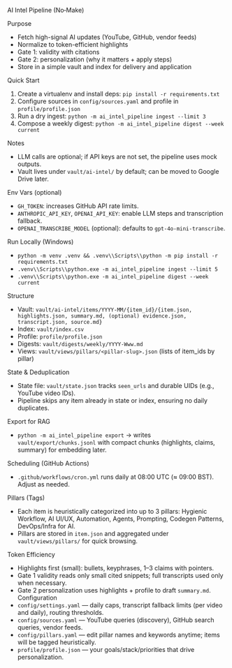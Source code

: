 AI Intel Pipeline (No‑Make)

Purpose
- Fetch high-signal AI updates (YouTube, GitHub, vendor feeds)
- Normalize to token-efficient highlights
- Gate 1: validity with citations
- Gate 2: personalization (why it matters + apply steps)
- Store in a simple vault and index for delivery and application

Quick Start
1) Create a virtualenv and install deps: `pip install -r requirements.txt`
2) Configure sources in `config/sources.yaml` and profile in `profile/profile.json`
3) Run a dry ingest: `python -m ai_intel_pipeline ingest --limit 3`
4) Compose a weekly digest: `python -m ai_intel_pipeline digest --week current`

Notes
- LLM calls are optional; if API keys are not set, the pipeline uses mock outputs.
- Vault lives under `vault/ai-intel/` by default; can be moved to Google Drive later.

Env Vars (optional)
- `GH_TOKEN`: increases GitHub API rate limits.
- `ANTHROPIC_API_KEY`, `OPENAI_API_KEY`: enable LLM steps and transcription fallback.
- `OPENAI_TRANSCRIBE_MODEL` (optional): defaults to `gpt-4o-mini-transcribe`.

Run Locally (Windows)
- `python -m venv .venv && .venv\\Scripts\\python -m pip install -r requirements.txt`
- `.venv\\Scripts\\python.exe -m ai_intel_pipeline ingest --limit 5`
- `.venv\\Scripts\\python.exe -m ai_intel_pipeline digest --week current`

Structure
- Vault: `vault/ai-intel/items/YYYY-MM/{item_id}/{item.json, highlights.json, summary.md, (optional) evidence.json, transcript.json, source.md}`
- Index: `vault/index.csv`
- Profile: `profile/profile.json`
- Digests: `vault/digests/weekly/YYYY-Www.md`
- Views: `vault/views/pillars/<pillar-slug>.json` (lists of item_ids by pillar)

State & Deduplication
- State file: `vault/state.json` tracks `seen_urls` and durable UIDs (e.g., YouTube video IDs).
- Pipeline skips any item already in state or index, ensuring no daily duplicates.

Export for RAG
- `python -m ai_intel_pipeline export` → writes `vault/export/chunks.jsonl` with compact chunks (highlights, claims, summary) for embedding later.

Scheduling (GitHub Actions)
- `.github/workflows/cron.yml` runs daily at 08:00 UTC (≈ 09:00 BST). Adjust as needed.

Pillars (Tags)
- Each item is heuristically categorized into up to 3 pillars: Hygienic Workflow, AI UI/UX, Automation, Agents, Prompting, Codegen Patterns, DevOps/Infra for AI.
- Pillars are stored in `item.json` and aggregated under `vault/views/pillars/` for quick browsing.

Token Efficiency
- Highlights first (small): bullets, keyphrases, 1–3 claims with pointers.
- Gate 1 validity reads only small cited snippets; full transcripts used only when necessary.
- Gate 2 personalization uses highlights + profile to draft `summary.md`.
Configuration
- `config/settings.yaml` — daily caps, transcript fallback limits (per video and daily), routing thresholds.
- `config/sources.yaml` — YouTube queries (discovery), GitHub search queries, vendor feeds.
- `config/pillars.yaml` — edit pillar names and keywords anytime; items will be tagged heuristically.
- `profile/profile.json` — your goals/stack/priorities that drive personalization.
